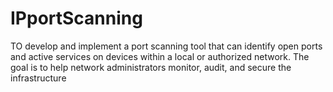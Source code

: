 # IPportScanning
TO develop and implement a port scanning tool that can identify open ports and active services on devices within a local or authorized network. The goal is to help network administrators monitor, audit, and secure the infrastructure
